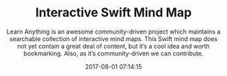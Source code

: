 ---
title: "Interactive Swift Mind Map"
subtitle: "Learn Anything is an awesome community-driven project which maintains a searchable collection of interactive mind maps. This Swift mind map does not yet contain a great deal of content, but it’s a cool idea and  worth bookmarking. Also, as it’s community-driven we can contribute."
tags: ["learning"]
link: "https://learn-anything.xyz/programming/programming-languages/swift"
date: "2017-08-01 07:14:15"
---